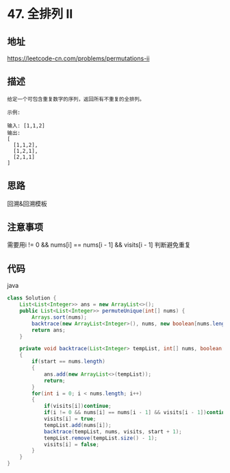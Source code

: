 # 47. 全排列 II

## 地址

https://leetcode-cn.com/problems/permutations-ii

## 描述

```
给定一个可包含重复数字的序列，返回所有不重复的全排列。

示例:

输入: [1,1,2]
输出:
[
  [1,1,2],
  [1,2,1],
  [2,1,1]
]
```

## 思路

回溯&回溯模板

## 注意事项

需要用i != 0 && nums[i] == nums[i - 1] && visits[i - 1] 判断避免重复

## 代码

java

```java
class Solution {
    List<List<Integer>> ans = new ArrayList<>();
    public List<List<Integer>> permuteUnique(int[] nums) {
        Arrays.sort(nums);
        backtrace(new ArrayList<Integer>(), nums, new boolean[nums.length], 0);
        return ans;
    }

    private void backtrace(List<Integer> tempList, int[] nums, boolean[] visits, int start)
    {
        if(start == nums.length)
        {
            ans.add(new ArrayList<>(tempList));
            return;
        }
        for(int i = 0; i < nums.length; i++)
        {
            if(visits[i])continue;
            if(i != 0 && nums[i] == nums[i - 1] && visits[i - 1])continue;
            visits[i] = true;
            tempList.add(nums[i]);
            backtrace(tempList, nums, visits, start + 1);
            tempList.remove(tempList.size() - 1);
            visits[i] = false;
        }
    }
}
```